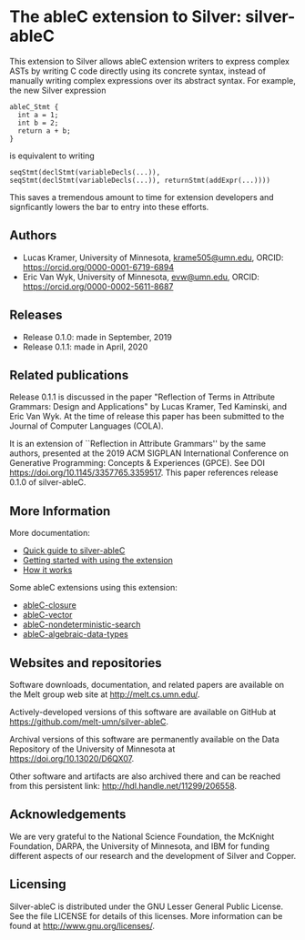 # The ableC extension to Silver: silver-ableC

This extension to Silver allows ableC extension writers to express
complex ASTs by writing C code directly using its concrete syntax,
instead of manually writing complex expressions over its abstract
syntax.  For example, the new Silver expression

```
ableC_Stmt {
  int a = 1;
  int b = 2;
  return a + b;
}
```
is equivalent to writing
```
seqStmt(declStmt(variableDecls(...)), seqStmt(declStmt(variableDecls(...)), returnStmt(addExpr(...))))
```

This saves a tremendous amount to time for extension developers and
signficantly lowers the bar to entry into these efforts.

## Authors
- Lucas Kramer, University of Minnesota, krame505@umn.edu,
  ORCID: https://orcid.org/0000-0001-6719-6894
- Eric Van Wyk, University of Minnesota, evw@umn.edu,
  ORCID: https://orcid.org/0000-0002-5611-8687

## Releases
- Release 0.1.0: made in September, 2019
- Release 0.1.1: made in April, 2020

## Related publications

Release 0.1.1 is discussed in the paper "Reflection of Terms in
Attribute Grammars: Design and Applications" by Lucas Kramer, Ted
Kaminski, and Eric Van Wyk.  At the time of release this paper has
been submitted to the Journal of Computer Languages (COLA).

It is an extension of ``Reflection in Attribute Grammars'' by the same
authors, presented at the 2019 ACM SIGPLAN
International Conference on Generative Programming: Concepts &
Experiences (GPCE).
See DOI https://doi.org/10.1145/3357765.3359517.
This paper references release 0.1.0 of silver-ableC.

## More Information
More documentation:
* [Quick guide to silver-ableC](Quick_Guide.md)
* [Getting started with using the extension](GETTING_STARTED.md)
* [How it works](IMPLEMENTATION.md)

Some ableC extensions using this extension:
* [ableC-closure](https://github.com/melt-umn/ableC-closure)
* [ableC-vector](https://github.com/melt-umn/ableC-vector)
* [ableC-nondeterministic-search](https://github.com/melt-umn/ableC-nondeterministic-search)
* [ableC-algebraic-data-types](https://github.com/melt-umn/ableC-algebraic-data-types)

## Websites and repositories

Software downloads, documentation, and related papers are available on the
Melt group web site at http://melt.cs.umn.edu/.

Actively-developed versions of this software are available on GitHub at
https://github.com/melt-umn/silver-ableC.

Archival versions of this software are permanently available on the Data
Repository of the University of Minnesota at https://doi.org/10.13020/D6QX07.

Other software and artifacts are also archived there and can be
reached from this persistent link: http://hdl.handle.net/11299/206558.


## Acknowledgements
We are very grateful to the National Science Foundation, the McKnight
Foundation, DARPA, the University of Minnesota, and IBM for funding
different aspects of our research and the development of Silver and
Copper.


## Licensing 
Silver-ableC is distributed under the GNU Lesser General Public
License.  See the file LICENSE for details of this licenses.  More
information can be found at http://www.gnu.org/licenses/.

